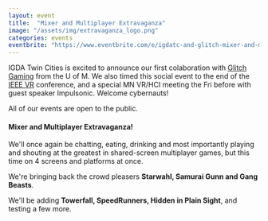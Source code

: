 ```yaml
---
layout: event
title:  "Mixer and Multiplayer Extravaganza"
image: "/assets/img/extravaganza_logo.png"
categories: events
eventbrite: "https://www.eventbrite.com/e/igdatc-and-glitch-mixer-and-multiplayer-extravaganza-tickets-11095610269#"
---
```


IGDA Twin Cities is excited to announce our first colaboration with [Glitch Gaming](http://glitch.mn/) from the U of M.  We also timed this social event to the end of the [IEEE VR](http://ieeevr.org/2014/) conference, and a special MN VR/HCI meeting the Fri before with guest speaker Impulsonic.  Welcome cybernauts!

All of our events are open to the public.


#### Mixer and Multiplayer Extravaganza!

We'll once again be chatting, eating, drinking and most importantly playing and shouting at the greatest in shared-screen multiplayer games, but this time on 4 screens and platforms at once. 

We're bringing back the crowd pleasers **Starwahl, Samurai Gunn and Gang Beasts**.

We'll be adding **Towerfall, SpeedRunners, Hidden in Plain Sight**, and testing a few more.



